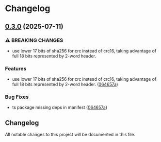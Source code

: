 # Changelog

## [0.3.0](https://github.com/merklejerk/rune-512/compare/rune-512-py-v0.2.0...rune-512-py-v0.3.0) (2025-07-11)


### ⚠ BREAKING CHANGES

* use lower 17 bits of sha256 for crc instead of crc16, taking advantage of full 18 bits represented by 2-word header.

### Features

* use lower 17 bits of sha256 for crc instead of crc16, taking advantage of full 18 bits represented by 2-word header. ([064657a](https://github.com/merklejerk/rune-512/commit/064657a90ec05c56925f38e7403f2e4ba1a36140))


### Bug Fixes

* ts package missing deps in manifest ([064657a](https://github.com/merklejerk/rune-512/commit/064657a90ec05c56925f38e7403f2e4ba1a36140))

## Changelog

All notable changes to this project will be documented in this file.
